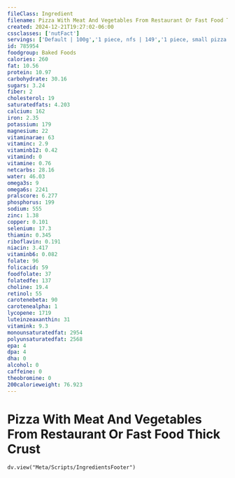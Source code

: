 ```yaml
---
fileClass: Ingredient
filename: Pizza With Meat And Vegetables From Restaurant Or Fast Food Thick Crust
created: 2024-12-21T19:27:02-06:00
cssclasses: ['nutFact']
servings: ['Default | 100g','1 piece, nfs | 149','1 piece, small pizza | 101','1 piece, medium pizza | 118','1 piece, large pizza | 149','1 piece, extra-large pizza | 155','1 personal size pizza (5-7" diameter) | 247','1 small pizza (8-10" diameter) | 604','1 medium pizza (11-12" diameter) | 942','1 large pizza (13-15" diameter) | 1189']
id: 785954
foodgroup: Baked Foods
calories: 260
fat: 10.56
protein: 10.97
carbohydrate: 30.16
sugars: 3.24
fiber: 2
cholesterol: 19
saturatedfats: 4.203
calcium: 162
iron: 2.35
potassium: 179
magnesium: 22
vitaminarae: 63
vitaminc: 2.9
vitaminb12: 0.42
vitamind: 0
vitamine: 0.76
netcarbs: 28.16
water: 46.03
omega3s: 9
omega6s: 2241
pralscore: 6.277
phosphorus: 199
sodium: 555
zinc: 1.38
copper: 0.101
selenium: 17.3
thiamin: 0.345
riboflavin: 0.191
niacin: 3.417
vitaminb6: 0.082
folate: 96
folicacid: 59
foodfolate: 37
folatedfe: 137
choline: 19.4
retinol: 55
carotenebeta: 90
carotenealpha: 1
lycopene: 1719
luteinzeaxanthin: 31
vitamink: 9.3
monounsaturatedfat: 2954
polyunsaturatedfat: 2568
epa: 4
dpa: 4
dha: 0
alcohol: 0
caffeine: 0
theobromine: 0
200calorieweight: 76.923
---
```


# Pizza With Meat And Vegetables From Restaurant Or Fast Food Thick Crust

```dataviewjs
dv.view("Meta/Scripts/IngredientsFooter")
```
